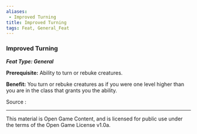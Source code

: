 ```yaml
---
aliases:
 - Improved Turning
title: Improved Turning
tags: Feat, General_Feat
---
```

### Improved Turning 
***Feat Type: General***

**Prerequisite:** Ability to turn or rebuke creatures.

**Benefit:** You turn or rebuke creatures as if you were one level
higher than you are in the class that grants you the ability.


Source :

---

This material is Open Game Content, and is licensed for public use under the terms of the Open Game License v1.0a.
